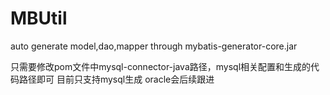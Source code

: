 # MBUtil
auto generate model,dao,mapper through mybatis-generator-core.jar

只需要修改pom文件中mysql-connector-java路径，mysql相关配置和生成的代码路径即可
目前只支持mysql生成 oracle会后续跟进
